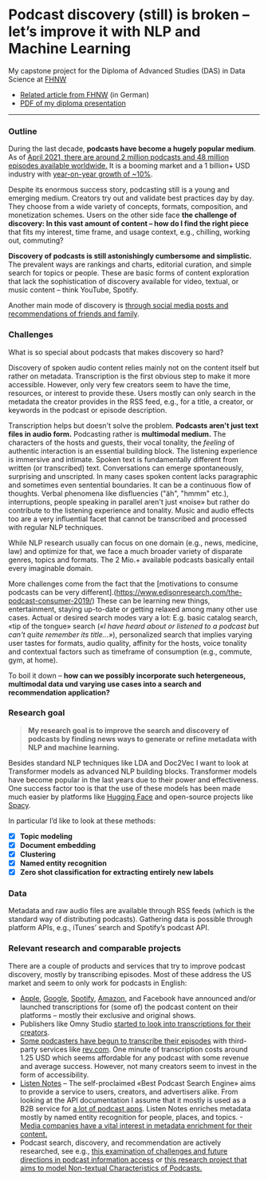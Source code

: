 # Podcast discovery (still) is broken – let’s improve it with NLP and Machine Learning

My capstone project for the Diploma of Advanced Studies (DAS) in Data Science at [FHNW](https://www.fhnw.ch/de/weiterbildung/technik/das-data-science)


- [Related article from FHNW](https://www.fhnw.ch/de/weiterbildung/technik/data-science/projekte/warum-das-entdecken-von-podcasts-so-schwierig-ist-und-was-man-mit-machine-learning-dagegen-tun-kann) (in German)
- [PDF of my diploma presentation](https://github.com/rnckp/Diploma-Project-FHNW/blob/main/Presentation%20_%20German.pdf)

---

### Outline
During the last decade, **podcasts have become a hugely popular medium**. As of [April 2021, there are around 2 million podcasts and 48 million episodes available worldwide.](https://www.podcastinsights.com/podcast-statistics/) It is a booming market and a 1 billion+ USD industry with [year-on-year growth of ~10%](https://www.insiderintelligence.com/insights/the-podcast-industry-report-statistics/). 

Despite its enormous success story, podcasting still is a young and emerging medium. Creators try out and validate best practices day by day. They choose from a wide variety of concepts, formats, composition, and monetization schemes. Users on the other side face **the challenge of discovery: In this vast amount of content – how do I find the right piece** that fits my interest, time frame, and usage context, e.g., chilling, working out, commuting?

**Discovery of podcasts is still astonishingly cumbersome and simplistic.** The prevalent ways are rankings and charts, editorial curation, and simple search for topics or people. These are basic forms of content exploration that lack the sophistication of discovery available for video, textual, or music content – think YouTube, Spotify. 

Another main mode of discovery is [through social media posts and recommendations of friends and family](https://www.edisonresearch.com/the-podcast-consumer-2019/). 
 
### Challenges
What is so special about podcasts that makes discovery so hard?

Discovery of spoken audio content relies mainly not on the content itself but rather on metadata. Transcription is the first obvious step to make it more accessible. However, only very few creators seem to have the time, resources, or interest to provide these. Users mostly can only search in the metadata the creator provides in the RSS feed, e.g., for a title, a creator, or keywords in the podcast or episode description. 

Transcription helps but doesn't solve the problem. **Podcasts aren't just text files in audio form.** Podcasting rather is **multimodal medium.** The characters of the hosts and guests, their vocal tonality, the *feeling* of authentic interaction is an essential building block. The listening experience is immersive and intimate. Spoken text is fundamentally different from written (or transcribed) text. Conversations can emerge spontaneously, surprising and unscripted. In many cases spoken content lacks paragraphic and sometimes even sentential boundaries. It can be a continuous flow of thoughts. Verbal phenomena like disfluencies ("äh", "hmmm" etc.), interruptions, people speaking in parallel aren't just «noise» but rather do contribute to the listening experience and tonality. Music and audio effects too are a very influential facet that cannot be transcribed and processed with regular NLP techniques. 

While NLP research usually can focus on one domain (e.g., news, medicine, law) and optimize for that, we face a much broader variety of disparate genres, topics and formats. The 2 Mio.+ available podcasts basically entail every imaginable domain.

More challenges come from the fact that the [motivations to consume podcasts can be very different].(https://www.edisonresearch.com/the-podcast-consumer-2019/) These can be learning new things, entertainment, staying up-to-date or getting relaxed among many other use cases. Actual or desired search modes vary a lot: E.g. basic catalog search, «tip of the tongue» search (*«I have heard about or listened to a podcast but can't quite remember its title...»*), personalized search that implies varying user tastes for formats, audio quality, affinity for the hosts, voice tonality and contextual factors such as timeframe of consumption (e.g., commute, gym, at home).

To boil it down – **how can we possibly incorporate such hetergeneous, multimodal data und varying use cases into a search and recommendation application?**

### Research goal

> **My research goal is to improve the search and discovery of podcasts by finding news ways to generate or refine metadata with NLP and machine learning.** 

Besides standard NLP techniques like LDA and Doc2Vec I want to look at Transformer models as advanced NLP building blocks. Transformer models have become popular in the last years due to their power and effectiveness. One success factor too is that the use of these models has been made much easier by platforms like [Hugging Face](https://huggingface.co/) and open-source projects like [Spacy](https://spacy.io/).  

In particular I’d like to look at these methods:
- [X] **Topic modeling**
- [X] **Document embedding**
- [X] **Clustering**
- [X] **Named entity recognition**
- [X] **Zero shot classification for extracting entirely new labels**

### Data
Metadata and raw audio files are available through RSS feeds (which is the standard way of distributing podcasts). Gathering data is possible through platform APIs, e.g., iTunes’ search and Spotify’s podcast API.

### Relevant research and comparable projects
There are a couple of products and services that try to improve podcast discovery, mostly by transcribing episodes. Most of these address the US market and seem to only work for podcasts in English:
- [Apple](https://9to5mac.com/2019/06/04/podcasts-ios-13/), [Google](https://searchengineland.com/google-brings-search-to-podcasts-through-automatic-transcription-314798), [Spotify](https://www.theverge.com/2021/5/18/22441886/spotify-podcast-transcription-accessbility-app-update), [Amazon](https://podnews.net/press-release/amazon-music-transcripts), and Facebook have announced and/or launched transcriptions for (some of) the podcast content on their platforms – mostly their exclusive and original shows.
- Publishers like Omny Studio [started to look into transcriptions for their creators](https://blog.omnystudio.com/are-transcriptions-the-building-blocks-for-the-future-of-audio-distribution-464e653c2668).
- [Some podcasters have begun to transcribe their episodes](https://tim.blog/2018/09/20/all-transcripts-from-the-tim-ferriss-show/) with third-party services like [rev.com](https://www.rev.com/). One minute of transcription costs around 1.25 USD which seems affordable for any podcast with some revenue and average success. However, not many creators seem to invest in the form of accessibility.
- [Listen Notes](https://www.listennotes.com/) – The self-proclaimed «Best Podcast Search Engine» aims to provide a service to users, creators, and advertisers alike. From looking at the API documentation I assume that it mostly is used as a B2B service for [a lot of podcast apps](https://www.listennotes.com/api/apps/). Listen Notes enriches metadata mostly by named entity recognition for people, places, and topics.
-[Media companies have a vital interest in metadata enrichment for their content.](https://tech.ebu.ch/docs/events/mdn2021/MDN_2021_Programme_detailed.pdf) 
- Podcast search, discovery, and recommendation are actively researched, see e.g., [this examination  of challenges and future directions in podcast information access](https://arxiv.org/pdf/2106.09227) or [this research project that aims to model Non-textual Characteristics of Podcasts.](https://dl.acm.org/doi/10.1145/3289600.3290993)
